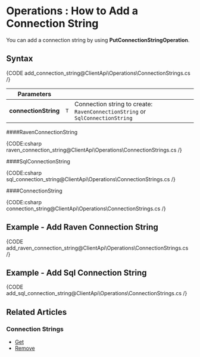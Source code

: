 ﻿# Operations : How to Add a Connection String

You can add a connection string by using **PutConnectionStringOperation**.

## Syntax

{CODE add_connection_string@ClientApi\Operations\ConnectionStrings.cs /}

| Parameters | | |
| ------------- | ----- | ---- |
| **connectionString** | `T` | Connection string to create: `RavenConnectionString` or `SqlConnectionString` |

####RavenConnectionString 

{CODE:csharp raven_connection_string@ClientApi\Operations\ConnectionStrings.cs /}

####SqlConnectionString

{CODE:csharp sql_connection_string@ClientApi\Operations\ConnectionStrings.cs /}

####ConnectionString

{CODE:csharp connection_string@ClientApi\Operations\ConnectionStrings.cs /}

## Example - Add Raven Connection String

{CODE add_raven_connection_string@ClientApi\Operations\ConnectionStrings.cs /}

## Example - Add Sql Connection String

{CODE add_sql_connection_string@ClientApi\Operations\ConnectionStrings.cs /}

## Related Articles

### Connection Strings

- [Get](../../../../client-api/operations/maintenance/connection-strings/get-connection-string)
- [Remove](../../../../client-api/operations/maintenance/connection-strings/remove-connection-string)
